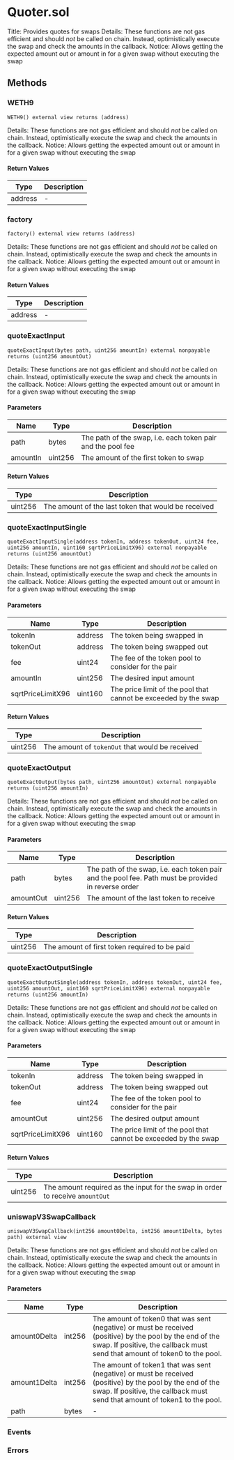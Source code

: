 
# Quoter.sol
Title: Provides quotes for swaps
Details: These functions are not gas efficient and should _not_ be called on chain. Instead, optimistically execute the swap and check the amounts in the callback.
Notice: Allows getting the expected amount out or amount in for a given swap without executing the swap

## Methods
### WETH9
```solidity
WETH9() external view returns (address)
```
Details: These functions are not gas efficient and should _not_ be called on chain. Instead, optimistically execute the swap and check the amounts in the callback.
Notice: Allows getting the expected amount out or amount in for a given swap without executing the swap
#### Return Values

| Type | Description |
|---|---|
address | - |

### factory
```solidity
factory() external view returns (address)
```
Details: These functions are not gas efficient and should _not_ be called on chain. Instead, optimistically execute the swap and check the amounts in the callback.
Notice: Allows getting the expected amount out or amount in for a given swap without executing the swap
#### Return Values

| Type | Description |
|---|---|
address | - |

### quoteExactInput
```solidity
quoteExactInput(bytes path, uint256 amountIn) external nonpayable returns (uint256 amountOut)
```
Details: These functions are not gas efficient and should _not_ be called on chain. Instead, optimistically execute the swap and check the amounts in the callback.
Notice: Allows getting the expected amount out or amount in for a given swap without executing the swap
#### Parameters

| Name | Type | Description |
|---|---|---|
| path | bytes | The path of the swap, i.e. each token pair and the pool fee |
| amountIn | uint256 | The amount of the first token to swap |

#### Return Values

| Type | Description |
|---|---|
uint256 | The amount of the last token that would be received |

### quoteExactInputSingle
```solidity
quoteExactInputSingle(address tokenIn, address tokenOut, uint24 fee, uint256 amountIn, uint160 sqrtPriceLimitX96) external nonpayable returns (uint256 amountOut)
```
Details: These functions are not gas efficient and should _not_ be called on chain. Instead, optimistically execute the swap and check the amounts in the callback.
Notice: Allows getting the expected amount out or amount in for a given swap without executing the swap
#### Parameters

| Name | Type | Description |
|---|---|---|
| tokenIn | address | The token being swapped in |
| tokenOut | address | The token being swapped out |
| fee | uint24 | The fee of the token pool to consider for the pair |
| amountIn | uint256 | The desired input amount |
| sqrtPriceLimitX96 | uint160 | The price limit of the pool that cannot be exceeded by the swap |

#### Return Values

| Type | Description |
|---|---|
uint256 | The amount of `tokenOut` that would be received |

### quoteExactOutput
```solidity
quoteExactOutput(bytes path, uint256 amountOut) external nonpayable returns (uint256 amountIn)
```
Details: These functions are not gas efficient and should _not_ be called on chain. Instead, optimistically execute the swap and check the amounts in the callback.
Notice: Allows getting the expected amount out or amount in for a given swap without executing the swap
#### Parameters

| Name | Type | Description |
|---|---|---|
| path | bytes | The path of the swap, i.e. each token pair and the pool fee. Path must be provided in reverse order |
| amountOut | uint256 | The amount of the last token to receive |

#### Return Values

| Type | Description |
|---|---|
uint256 | The amount of first token required to be paid |

### quoteExactOutputSingle
```solidity
quoteExactOutputSingle(address tokenIn, address tokenOut, uint24 fee, uint256 amountOut, uint160 sqrtPriceLimitX96) external nonpayable returns (uint256 amountIn)
```
Details: These functions are not gas efficient and should _not_ be called on chain. Instead, optimistically execute the swap and check the amounts in the callback.
Notice: Allows getting the expected amount out or amount in for a given swap without executing the swap
#### Parameters

| Name | Type | Description |
|---|---|---|
| tokenIn | address | The token being swapped in |
| tokenOut | address | The token being swapped out |
| fee | uint24 | The fee of the token pool to consider for the pair |
| amountOut | uint256 | The desired output amount |
| sqrtPriceLimitX96 | uint160 | The price limit of the pool that cannot be exceeded by the swap |

#### Return Values

| Type | Description |
|---|---|
uint256 | The amount required as the input for the swap in order to receive `amountOut` |

### uniswapV3SwapCallback
```solidity
uniswapV3SwapCallback(int256 amount0Delta, int256 amount1Delta, bytes path) external view
```
Details: These functions are not gas efficient and should _not_ be called on chain. Instead, optimistically execute the swap and check the amounts in the callback.
Notice: Allows getting the expected amount out or amount in for a given swap without executing the swap
#### Parameters

| Name | Type | Description |
|---|---|---|
| amount0Delta | int256 | The amount of token0 that was sent (negative) or must be received (positive) by the pool by the end of the swap. If positive, the callback must send that amount of token0 to the pool. |
| amount1Delta | int256 | The amount of token1 that was sent (negative) or must be received (positive) by the pool by the end of the swap. If positive, the callback must send that amount of token1 to the pool. |
| path | bytes | - |


### Events

### Errors

